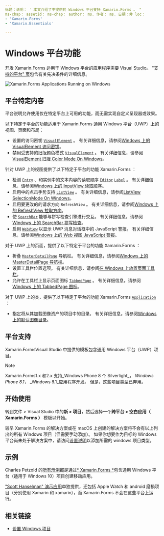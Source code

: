 ```yaml
---
标题：说明： ' 本文介绍了中提供的 Windows 平台支持 Xamarin.Forms 。 "
ms-chap： assetid： ms-chap： author： ms. 作者： ms. 日期：非 loc：
- 'Xamarin.Forms'
- 'Xamarin.Essentials'

---
```


# <a name="windows-platform-features"></a>Windows 平台功能

开发 Xamarin.Forms 适用于 Windows 平台的应用程序需要 Visual Studio。 "[支持的平台" 页](~/get-started/supported-platforms.md)包含有关先决条件的详细信息。

![](images/allhanselman.png "Xamarin.Forms Applications Running on Windows")

## <a name="platform-specifics"></a>平台特定内容

平台说明允许使用仅在特定平台上可用的功能，而无需实现自定义呈现器或效果。

以下特定于平台的功能适用于 Xamarin.Forms 通用 Windows 平台（UWP）上的视图、页面和布局：

- 设置的访问密钥 [`VisualElement`](xref:Xamarin.Forms.VisualElement) 。 有关详细信息，请参阅[Windows 上的 VisualElement 访问密钥](visualelement-access-keys.md)。
- 禁用受支持的旧版颜色模式 [`VisualElement`](xref:Xamarin.Forms.VisualElement) 。 有关详细信息，请参阅[VisualElement 旧版 Color Mode On Windows](legacy-color-mode.md)。

针对 UWP 上的视图提供了以下特定于平台的功能 Xamarin.Forms ：

- 检测 [`Entry`](xref:Xamarin.Forms.Entry) 、和实例中的文本内容的读取顺序 [`Editor`](xref:Xamarin.Forms.Editor) [`Label`](xref:Xamarin.Forms.Label) 。 有关详细信息，请参阅[Windows 上的 InputView 读取顺序](inputview-reading-order.md)。
- 启用中的点击手势支持 [`ListView`](xref:Xamarin.Forms.ListView) 。 有关详细信息，请参阅[ListView SelectionMode On Windows](listview-selectionmode.md)。
- 启用要更改的的请求方向 `RefreshView` 。 有关详细信息，请参阅[Windows 上的 RefreshView 拉取方向](refreshview-pulldirection.md)。
- 使 [`SearchBar`](xref:Xamarin.Forms.SearchBar) 能够与拼写检查引擎进行交互。 有关详细信息，请参阅[Windows 上的 SearchBar 拼写检查](searchbar-spell-check.md)。
- 启用 [`WebView`](xref:Xamarin.Forms.WebView) 以显示 UWP 消息对话框中的 JavaScript 警报。 有关详细信息，请参阅[Windows 上的 Web 视图 JavaScript 警报](webview-javascript-alert.md)。

对于 UWP 上的页面，提供了以下特定于平台的功能 Xamarin.Forms ：

- 折叠 [`MasterDetailPage`](xref:Xamarin.Forms.MasterDetailPage) 导航栏。 有关详细信息，请参阅[Windows 上的 MasterDetailPage 导航栏](masterdetailpage-navigation-bar.md)。
- 设置工具栏位置选项。 有关详细信息，请参阅[在 Windows 上放置页面工具栏](page-toolbar-placement.md)。
- 允许在工具栏上显示页面图标 [`TabbedPage`](xref:Xamarin.Forms.TabbedPage) 。 有关详细信息，请参阅 [Windows 上的 TabbedPage 图标](tabbedpage-icons.md)。

对于 UWP 上的类，提供了以下特定于平台的功能 Xamarin.Forms [`Application`](xref:Xamarin.Forms.Application) ：

- 指定将从其加载图像资产的项目中的目录。 有关详细信息，请参阅[Windows 上的默认图像目录](default-image-directory.md)。

## <a name="platform-support"></a>平台支持

Xamarin.FormsVisual Studio 中提供的模板包含通用 Windows 平台（UWP）项目。

> [!NOTE]
> Xamarin.Forms1.x 和2.x 支持_Windows Phone 8 个 Silverlight_， _Windows Phone 8.1_， _Windows 8.1_应用程序开发。 但是，这些项目类型已弃用。

## <a name="getting-started"></a>开始使用

转到文件 > Visual Studio 中的**新 > 项目**，然后选择一个**跨平台 > 空白应用（ Xamarin.Forms ）** 模板以开始。

较早 Xamarin.Forms 的解决方案或在 macOS 上创建的解决方案将不会有以上列出的所有 Windows 项目（但需要手动添加）。 如果你想要作为目标的 Windows 平台尚未处于解决方案中，请访问[设置说明](installation/index.md)以添加所需的 windows 项目类型。

## <a name="samples"></a>示例

Charles Petzold 的[所有示例都](https://github.com/xamarin/xamarin-forms-book-preview-2)是通过[* Xamarin.Forms *](~/xamarin-forms/creating-mobile-apps-xamarin-forms/index.md)包含通用 Windows 平台（适用于 Windows 10）项目创建移动应用。

["Scott Hanselman" 演示应用](https://github.com/jamesmontemagno/Hanselman.Forms)单独提供，还包括 Apple Watch 和 android 磨损项目（分别使用 Xamarin 和 xamarin），而 Xamarin.Forms 不会在这些平台上运行。

## <a name="related-links"></a>相关链接

- [设置 Windows 项目](~/xamarin-forms/platform/windows/installation/index.md)
